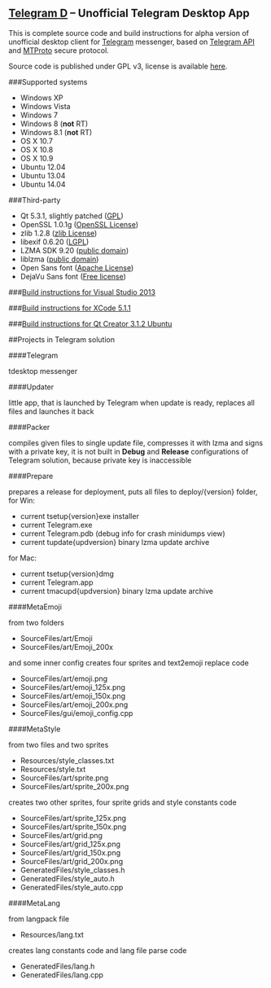 ## [Telegram D](https://tdesktop.com) – Unofficial Telegram Desktop App

This is complete source code and build instructions for alpha version of unofficial desktop client for [Telegram](https://telegram.org) messenger, based on [Telegram API](https://core.telegram.org/) and [MTProto](https://core.telegram.org/mtproto) secure protocol.

Source code is published under GPL v3, license is available [here](https://github.com/telegramdesktop/tdesktop/blob/master/LICENSE).

###Supported systems

* Windows XP
* Windows Vista
* Windows 7
* Windows 8 (**not** RT)
* Windows 8.1 (**not** RT)
* OS X 10.7
* OS X 10.8
* OS X 10.9
* Ubuntu 12.04
* Ubuntu 13.04
* Ubuntu 14.04

###Third-party

* Qt 5.3.1, slightly patched ([GPL](http://qt-project.org/doc/qt-5/gpl.html))
* OpenSSL 1.0.1g ([OpenSSL License](https://www.openssl.org/source/license.html))
* zlib 1.2.8 ([zlib License](http://www.zlib.net/zlib_license.html))
* libexif 0.6.20 ([LGPL](https://www.gnu.org/licenses/old-licenses/lgpl-2.1.en.html))
* LZMA SDK 9.20 ([public domain](http://www.7-zip.org/sdk.html))
* liblzma ([public domain](http://tukaani.org/xz/))
* Open Sans font ([Apache License](http://www.apache.org/licenses/LICENSE-2.0.html))
* DejaVu Sans font ([Free license](http://dejavu-fonts.org/wiki/License))

###[Build instructions for Visual Studio 2013](https://github.com/telegramdesktop/tdesktop/blob/master/MSVC.md)

###[Build instructions for XCode 5.1.1](https://github.com/telegramdesktop/tdesktop/blob/master/XCODE.md)

###[Build instructions for Qt Creator 3.1.2 Ubuntu](https://github.com/telegramdesktop/tdesktop/blob/master/QTCREATOR.md)

##Projects in Telegram solution

####Telegram

tdesktop messenger

####Updater

little app, that is launched by Telegram when update is ready, replaces all files and launches it back

####Packer

compiles given files to single update file, compresses it with lzma and signs with a private key, it is not built in **Debug** and **Release** configurations of Telegram solution, because private key is inaccessible

####Prepare

prepares a release for deployment, puts all files to deploy/{version} folder, for Win:
* current tsetup{version}exe installer
* current Telegram.exe
* current Telegram.pdb (debug info for crash minidumps view)
* current tupdate{updversion} binary lzma update archive

for Mac:
* current tsetup{version}dmg
* current Telegram.app
* current tmacupd{updversion} binary lzma update archive

####MetaEmoji

from two folders
* SourceFiles/art/Emoji
* SourceFiles/art/Emoji_200x

and some inner config creates four sprites and text2emoji replace code
* SourceFiles/art/emoji.png
* SourceFiles/art/emoji_125x.png
* SourceFiles/art/emoji_150x.png
* SourceFiles/art/emoji_200x.png
* SourceFiles/gui/emoji_config.cpp

####MetaStyle

from two files and two sprites
* Resources/style_classes.txt
* Resources/style.txt
* SourceFiles/art/sprite.png
* SourceFiles/art/sprite_200x.png

creates two other sprites, four sprite grids and style constants code
* SourceFiles/art/sprite_125x.png
* SourceFiles/art/sprite_150x.png
* SourceFiles/art/grid.png
* SourceFiles/art/grid_125x.png
* SourceFiles/art/grid_150x.png
* SourceFiles/art/grid_200x.png
* GeneratedFiles/style_classes.h
* GeneratedFiles/style_auto.h
* GeneratedFiles/style_auto.cpp

####MetaLang

from langpack file
* Resources/lang.txt

creates lang constants code and lang file parse code
* GeneratedFiles/lang.h
* GeneratedFiles/lang.cpp
